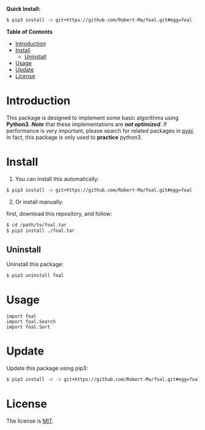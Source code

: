 **Quick Install:**
```sh
$ pip3 install -e git+https://github.com/Robert-Ma/foal.git#egg=foal
```
<!-- markdown-toc start - Don't edit this section. Run M-x markdown-toc-refresh-toc -->
**Table of Contents**

- [Introduction](#introduction)
- [Install](#install)
    - [Uninstall](#uninstall)
- [Usage](#usage)
- [Update](#update)
- [License](#license)

<!-- markdown-toc end -->

# Introduction

This package is designed to implement some basic algorithms using **Python3**. 
**_Note_** that these implementations are __*not optimized*__.
If performance is very important, please search for related packages 
in [pypi](https://pypi.org). In fact, this package is only used to **practice** python3. 

# Install

1. You can install this automatically:

``` sh
$ pip3 install -e git+https://github.com/Robert-Ma/foal.git#egg=foal
```

2. Or install manually:

first, download this repository, and follow:

``` sh
$ cd /path/to/foal.tar
$ pip3 install ./foal.tar
```

## Uninstall

Uninstall this package:

``` sh
$ pip3 uninstall foal
```

# Usage

``` python3
import foal
import foal.Search
import foal.Sort
```

# Update

Update this package using pip3:

``` sh
$ pip3 install -e -U git+https://github.com/Robert-Ma/foal.git#egg=foal
```

# License

The license is [MIT](https://choosealicense.com/licenses/mit/).
